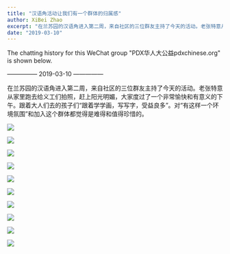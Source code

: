 ```yaml
---
title: "汉语角活动让我们有一个群体的归属感"
author: XiBei Zhao
excerpt: "在兰苏园的汉语角进入第二周，来自社区的三位群友主持了今天的活动。老张特意从家里跑去给义工们拍照，赶上阳光明媚，大家度过了一个非常愉快和有意义的下午。跟着大人们去的孩子们“跟着学学画，写写字，受益良多”。对“有这样一个环境氛围”和加入这个群体都觉得是难得和值得珍惜的。"
date: "2019-03-10"
---
```


The chatting history for this WeChat group "PDX华人大公益pdxchinese.org" is shown below.

—————  2019-03-10  —————

在兰苏园的汉语角进入第二周，来自社区的三位群友主持了今天的活动。老张特意从家里跑去给义工们拍照，赶上阳光明媚，大家度过了一个非常愉快和有意义的下午。跟着大人们去的孩子们“跟着学学画，写写字，受益良多”。对“有这样一个环境氛围”和加入这个群体都觉得是难得和值得珍惜的。

![](https://res.cloudinary.com/dhngj18do/image/upload/f_auto,q_auto/v1/images/fd0c9075dfa314c35a90ee0e0892d0b7)

![](https://res.cloudinary.com/dhngj18do/image/upload/f_auto,q_auto/v1/images/c548c287247641d2b8a58983d8aba80e)

![](https://res.cloudinary.com/dhngj18do/image/upload/f_auto,q_auto/v1/images/6ca215e54d47456672cb0efa3eed02452)

![](https://res.cloudinary.com/dhngj18do/image/upload/f_auto,q_auto/v1/images/04915a020cbe469f11f2bbdeb72db61b2)

![](https://res.cloudinary.com/dhngj18do/image/upload/f_auto,q_auto/v1/images/0a18b98bd32d5201ae92c7f654f4699e)

![](https://res.cloudinary.com/dhngj18do/image/upload/f_auto,q_auto/v1/images/b389739997772212ce8cbd7fa61caebd2)

![](https://res.cloudinary.com/dhngj18do/image/upload/f_auto,q_auto/v1/images/9a4828d5907153d2e7bfe584f68f46ca)

![](https://res.cloudinary.com/dhngj18do/image/upload/f_auto,q_auto/v1/images/ac73e268bb7f8f16d83c844c2e64c0d2)

![](https://res.cloudinary.com/dhngj18do/image/upload/f_auto,q_auto/v1/images/a7c7b6d22ccf63cd76e299f22804a4a1)

![](https://res.cloudinary.com/dhngj18do/image/upload/f_auto,q_auto/v1/images/8805716f7f1c5c07379a5fed547841bc)
